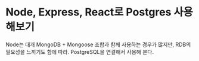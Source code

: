 # Node, Express, React로 Postgres 사용해보기

Node는 대개 MongoDB + Mongoose 조합과 함께 사용하는 경우가 많지만, RDB의 필요성을 느끼기도 함에 따라. PostgreSQL을 연결해서 사용해 본다.